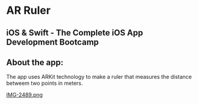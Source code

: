 # AR Ruler
## iOS & Swift - The Complete iOS App Development Bootcamp


## About the app:
The  app uses ARKit technology to  make a ruler that measures the distance  betweem two points in meters.


[IMG-2489.png](https://postimg.cc/6TgTwfFN)

